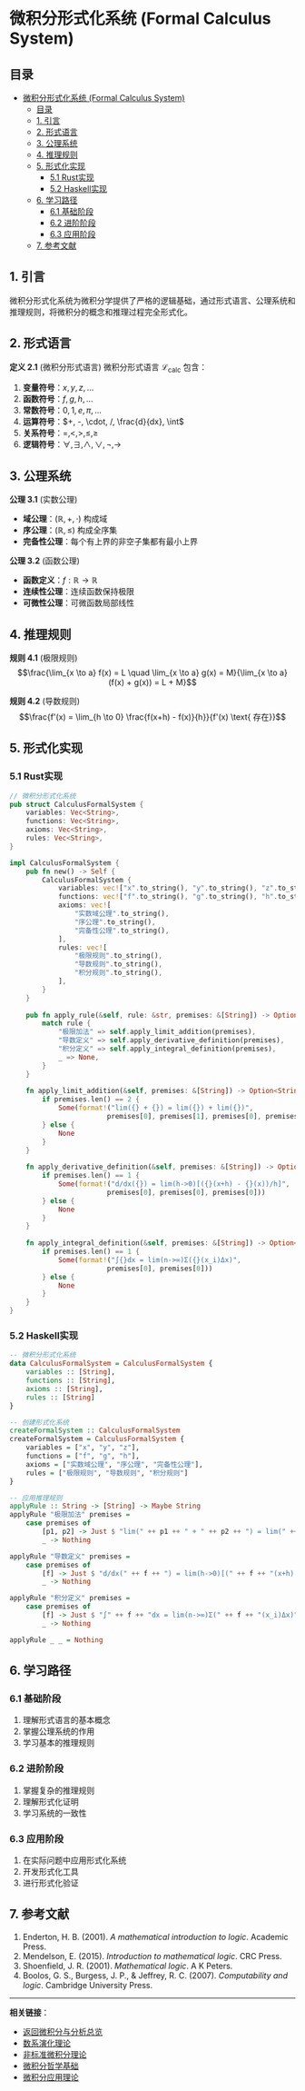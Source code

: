 # 微积分形式化系统 (Formal Calculus System)

## 目录

- [微积分形式化系统 (Formal Calculus System)](#微积分形式化系统-formal-calculus-system)
  - [目录](#目录)
  - [1. 引言](#1-引言)
  - [2. 形式语言](#2-形式语言)
  - [3. 公理系统](#3-公理系统)
  - [4. 推理规则](#4-推理规则)
  - [5. 形式化实现](#5-形式化实现)
    - [5.1 Rust实现](#51-rust实现)
    - [5.2 Haskell实现](#52-haskell实现)
  - [6. 学习路径](#6-学习路径)
    - [6.1 基础阶段](#61-基础阶段)
    - [6.2 进阶阶段](#62-进阶阶段)
    - [6.3 应用阶段](#63-应用阶段)
  - [7. 参考文献](#7-参考文献)

## 1. 引言

微积分形式化系统为微积分学提供了严格的逻辑基础，通过形式语言、公理系统和推理规则，将微积分的概念和推理过程完全形式化。

## 2. 形式语言

**定义 2.1** (微积分形式语言)
微积分形式语言 $\mathcal{L}_{\text{calc}}$ 包含：

1. **变量符号**：$x, y, z, \ldots$
2. **函数符号**：$f, g, h, \ldots$
3. **常数符号**：$0, 1, e, \pi, \ldots$
4. **运算符号**：$+, -, \cdot, /, \frac{d}{dx}, \int$
5. **关系符号**：$=, <, >, \leq, \geq$
6. **逻辑符号**：$\forall, \exists, \land, \lor, \neg, \rightarrow$

## 3. 公理系统

**公理 3.1** (实数公理)

- **域公理**：$(\mathbb{R}, +, \cdot)$ 构成域
- **序公理**：$(\mathbb{R}, \leq)$ 构成全序集
- **完备性公理**：每个有上界的非空子集都有最小上界

**公理 3.2** (函数公理)

- **函数定义**：$f: \mathbb{R} \rightarrow \mathbb{R}$
- **连续性公理**：连续函数保持极限
- **可微性公理**：可微函数局部线性

## 4. 推理规则

**规则 4.1** (极限规则)
$$\frac{\lim_{x \to a} f(x) = L \quad \lim_{x \to a} g(x) = M}{\lim_{x \to a} (f(x) + g(x)) = L + M}$$

**规则 4.2** (导数规则)
$$\frac{f'(x) = \lim_{h \to 0} \frac{f(x+h) - f(x)}{h}}{f'(x) \text{ 存在}}$$

## 5. 形式化实现

### 5.1 Rust实现

```rust
// 微积分形式化系统
pub struct CalculusFormalSystem {
    variables: Vec<String>,
    functions: Vec<String>,
    axioms: Vec<String>,
    rules: Vec<String>,
}

impl CalculusFormalSystem {
    pub fn new() -> Self {
        CalculusFormalSystem {
            variables: vec!["x".to_string(), "y".to_string(), "z".to_string()],
            functions: vec!["f".to_string(), "g".to_string(), "h".to_string()],
            axioms: vec![
                "实数域公理".to_string(),
                "序公理".to_string(),
                "完备性公理".to_string(),
            ],
            rules: vec![
                "极限规则".to_string(),
                "导数规则".to_string(),
                "积分规则".to_string(),
            ],
        }
    }
    
    pub fn apply_rule(&self, rule: &str, premises: &[String]) -> Option<String> {
        match rule {
            "极限加法" => self.apply_limit_addition(premises),
            "导数定义" => self.apply_derivative_definition(premises),
            "积分定义" => self.apply_integral_definition(premises),
            _ => None,
        }
    }
    
    fn apply_limit_addition(&self, premises: &[String]) -> Option<String> {
        if premises.len() == 2 {
            Some(format!("lim({} + {}) = lim({}) + lim({})", 
                        premises[0], premises[1], premises[0], premises[1]))
        } else {
            None
        }
    }
    
    fn apply_derivative_definition(&self, premises: &[String]) -> Option<String> {
        if premises.len() == 1 {
            Some(format!("d/dx({}) = lim(h->0)[({}(x+h) - {}(x))/h]", 
                        premises[0], premises[0], premises[0]))
        } else {
            None
        }
    }
    
    fn apply_integral_definition(&self, premises: &[String]) -> Option<String> {
        if premises.len() == 1 {
            Some(format!("∫{}dx = lim(n->∞)Σ({}(x_i)Δx)", 
                        premises[0], premises[0]))
        } else {
            None
        }
    }
}
```

### 5.2 Haskell实现

```haskell
-- 微积分形式化系统
data CalculusFormalSystem = CalculusFormalSystem {
    variables :: [String],
    functions :: [String],
    axioms :: [String],
    rules :: [String]
}

-- 创建形式化系统
createFormalSystem :: CalculusFormalSystem
createFormalSystem = CalculusFormalSystem {
    variables = ["x", "y", "z"],
    functions = ["f", "g", "h"],
    axioms = ["实数域公理", "序公理", "完备性公理"],
    rules = ["极限规则", "导数规则", "积分规则"]
}

-- 应用推理规则
applyRule :: String -> [String] -> Maybe String
applyRule "极限加法" premises = 
    case premises of
        [p1, p2] -> Just $ "lim(" ++ p1 ++ " + " ++ p2 ++ ") = lim(" ++ p1 ++ ") + lim(" ++ p2 ++ ")"
        _ -> Nothing

applyRule "导数定义" premises = 
    case premises of
        [f] -> Just $ "d/dx(" ++ f ++ ") = lim(h->0)[(" ++ f ++ "(x+h) - " ++ f ++ "(x))/h]"
        _ -> Nothing

applyRule "积分定义" premises = 
    case premises of
        [f] -> Just $ "∫" ++ f ++ "dx = lim(n->∞)Σ(" ++ f ++ "(x_i)Δx)"
        _ -> Nothing

applyRule _ _ = Nothing
```

## 6. 学习路径

### 6.1 基础阶段

1. 理解形式语言的基本概念
2. 掌握公理系统的作用
3. 学习基本的推理规则

### 6.2 进阶阶段

1. 掌握复杂的推理规则
2. 理解形式化证明
3. 学习系统的一致性

### 6.3 应用阶段

1. 在实际问题中应用形式化系统
2. 开发形式化工具
3. 进行形式化验证

## 7. 参考文献

1. Enderton, H. B. (2001). *A mathematical introduction to logic*. Academic Press.
2. Mendelson, E. (2015). *Introduction to mathematical logic*. CRC Press.
3. Shoenfield, J. R. (2001). *Mathematical logic*. A K Peters.
4. Boolos, G. S., Burgess, J. P., & Jeffrey, R. C. (2007). *Computability and logic*. Cambridge University Press.

---

**相关链接**：

- [返回微积分与分析总览](../00-微积分与分析总览.md)
- [数系演化理论](./01-数系演化理论.md)
- [非标准微积分理论](./02-非标准微积分理论.md)
- [微积分哲学基础](./03-微积分哲学基础.md)
- [微积分应用理论](./05-微积分应用理论.md)
